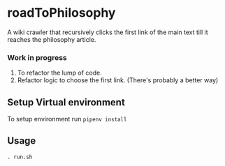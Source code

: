 # roadToPhilosophy
A wiki crawler that recursively clicks the first link of the main text till it reaches the philosophy article.
### Work in progress
1) To refactor the lump of code.
2) Refactor logic to choose the first link. (There's probably a better way)

## Setup Virtual environment
To setup environment run ```pipenv install```

## Usage
```. run.sh```
